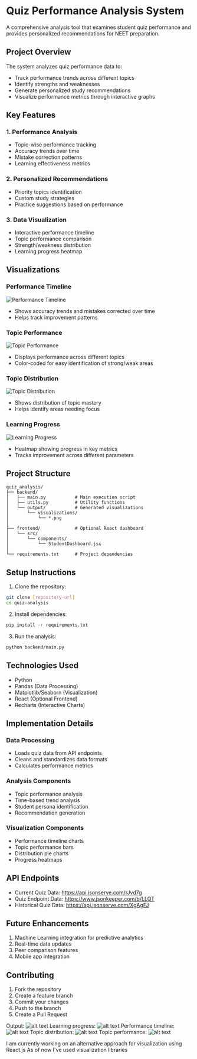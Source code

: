 # Quiz Performance Analysis System

A comprehensive analysis tool that examines student quiz performance and provides personalized recommendations for NEET preparation.

## Project Overview

The system analyzes quiz performance data to:
- Track performance trends across different topics
- Identify strengths and weaknesses
- Generate personalized study recommendations
- Visualize performance metrics through interactive graphs

## Key Features

### 1. Performance Analysis
- Topic-wise performance tracking
- Accuracy trends over time
- Mistake correction patterns
- Learning effectiveness metrics

### 2. Personalized Recommendations
- Priority topics identification
- Custom study strategies
- Practice suggestions based on performance

### 3. Data Visualization
- Interactive performance timeline
- Topic performance comparison
- Strength/weakness distribution
- Learning progress heatmap

## Visualizations

### Performance Timeline
![Performance Timeline](output/visualizations/performance_timeline.png)
- Shows accuracy trends and mistakes corrected over time
- Helps track improvement patterns

### Topic Performance
![Topic Performance](output/visualizations/topic_performance.png)
- Displays performance across different topics
- Color-coded for easy identification of strong/weak areas

### Topic Distribution
![Topic Distribution](output/visualizations/topic_distribution.png)
- Shows distribution of topic mastery
- Helps identify areas needing focus

### Learning Progress
![Learning Progress](output/visualizations/learning_progress.png)
- Heatmap showing progress in key metrics
- Tracks improvement across different parameters

## Project Structure
```
quiz_analysis/
├── backend/
│   ├── main.py           # Main execution script
│   ├── utils.py          # Utility functions
│   └── output/           # Generated visualizations
│       └── visualizations/
│           └── *.png
│
├── frontend/             # Optional React dashboard
│   └── src/
│       └── components/
│           └── StudentDashboard.jsx
│
└── requirements.txt      # Project dependencies
```

## Setup Instructions

1. Clone the repository:
```bash
git clone [repository-url]
cd quiz-analysis
```

2. Install dependencies:
```bash
pip install -r requirements.txt
```

3. Run the analysis:
```bash
python backend/main.py
```

## Technologies Used
- Python
- Pandas (Data Processing)
- Matplotlib/Seaborn (Visualization)
- React (Optional Frontend)
- Recharts (Interactive Charts)

## Implementation Details

### Data Processing
- Loads quiz data from API endpoints
- Cleans and standardizes data formats
- Calculates performance metrics

### Analysis Components
- Topic performance analysis
- Time-based trend analysis
- Student persona identification
- Recommendation generation

### Visualization Components
- Performance timeline charts
- Topic performance bars
- Distribution pie charts
- Progress heatmaps

## API Endpoints
- Current Quiz Data: https://api.jsonserve.com/rJvd7g
- Quiz Endpoint Data: https://www.jsonkeeper.com/b/LLQT
- Historical Quiz Data: https://api.jsonserve.com/XgAgFJ

## Future Enhancements
1. Machine Learning integration for predictive analytics
2. Real-time data updates
3. Peer comparison features
4. Mobile app integration

## Contributing
1. Fork the repository
2. Create a feature branch
3. Commit your changes
4. Push to the branch
5. Create a Pull Request
   
Output:
![alt text](image-1.png)
Learning progress:
![alt text](image.png)
Performance timeline:
![alt text](image-2.png)
Topic distribution:
![alt text](image-3.png)
Topic performance:
![alt text](image-4.png)

I am currently working on an alternative approach for visualization using React.js
As of now I've used visualization libraries 
